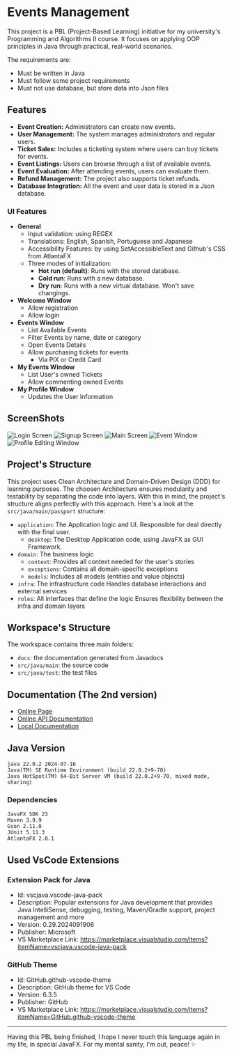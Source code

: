 # Events Management

This project is a PBL (Project-Based Learning) initiative for my university's Programming and Algorithms II course. 
It focuses on applying OOP principles in Java through practical, real-world scenarios.

The requirements are:
- Must be written in Java
- Must follow some project requirements
- Must not use database, but store data into Json files

## Features

- **Event Creation:** Administrators can create new events.
- **User Management:** The system manages administrators and regular users.
- **Ticket Sales:** Includes a ticketing system where users can buy tickets for events.
- **Event Listings:** Users can browse through a list of available events.
- **Event Evaluation:** After attending events, users can evaluate them.
- **Refund Management:** The project also supports ticket refunds.
- **Database Integration:** All the event and user data is stored in a Json database.

### UI Features
- **General**
  - Input validation: using REGEX
  - Translations: English, Spanish, Portuguese and Japanese
  - Accessibility Features: by using SetAccessibleText 
    and Github's CSS from AtlantaFX
  - Three modes of initialization:
    - **Hot run (default)**: Runs with the stored database.
    - **Cold run**: Runs with a new database.
    - **Dry run**: Runs with a new virtual database. 
      Won't save changings.
- **Welcome Window**
  - Allow registration
  - Allow login
- **Events Window**
  - List Available Events
  - Filter Events by name, date or category
  - Open Events Details
  - Allow purchasing tickets for events
    - Via PIX or Credit Card
- **My Events Window**
  - List User's owned Tickets
  - Allow commenting owned Events
- **My Profile Window**
  - Updates the User Information


## ScreenShots

![Login Screen](./assets/login.png)
![Signup Screen](./assets/signup.png)
![Main Screen](./assets/main.png)
![Event Window](./assets/event.png)
![Profile Editing Window](./assets/profile.png)

## Project's Structure

This project uses Clean Architecture and Domain-Driven Design (DDD) for learning purposes. 
The choosen Architecture ensures modularity and testability by separating the code into layers. 
With this in mind, the project's structure aligns perfectly with this approach. 
Here's a look at the `src/java/main/passport` structure:

- `application`: The Application logic and UI. 
    Responsible for deal directly with the final user.
    - `desktop`: The Desktop Application code, using JavaFX as GUI Framework.
- `domain`: The business logic
    - `context`: Provides all context needed for the user's stories
    - `exceptions`: Contains all domain-specific exceptions
    - `models`: Includes all models (entities and value objects)
- `infra`: The infrastructure code
    Handles database interactions and external services
- `roles`: All interfaces that define the logic
    Ensures flexibility between the infra and domain layers

## Workspace's Structure

The workspace contains three main folders:
- `docs`: the documentation generated from Javadocs 
- `src/java/main`: the source code
- `src/java/test`: the test files

## Documentation (The 2nd version)

* [Online Page](https://rickbarretto.github.io/passport)
* [Online API Documentation](https://rickbarretto.github.io/PassPort/docs/apidocs/)
* [Local Documentation](./docs/apidocs/)

## Java Version

```
java 22.0.2 2024-07-16
Java(TM) SE Runtime Environment (build 22.0.2+9-70)
Java HotSpot(TM) 64-Bit Server VM (build 22.0.2+9-70, mixed mode, sharing)
```

### Dependencies

```
JavaFX SDK 23
Maven 3.9.9
Gson 2.11.0
JUnit 5.11.3
AtlantaFX 2.0.1
```

## Used VsCode Extensions

### Extension Pack for Java
* Id: vscjava.vscode-java-pack
* Description: Popular extensions for Java development that provides Java IntelliSense, debugging, testing, Maven/Gradle support, project management and more
* Version: 0.29.2024091906
* Publisher: Microsoft
* VS Marketplace Link: https://marketplace.visualstudio.com/items?itemName=vscjava.vscode-java-pack

### GitHub Theme
* Id: GitHub.github-vscode-theme
* Description: GitHub theme for VS Code
* Version: 6.3.5
* Publisher: GitHub
* VS Marketplace Link: https://marketplace.visualstudio.com/items?itemName=GitHub.github-vscode-theme

---

Having this PBL being finished, I hope I never touch this language again in my life, in special JavaFX.
For my mental sanity, I'm out, peace! ✨